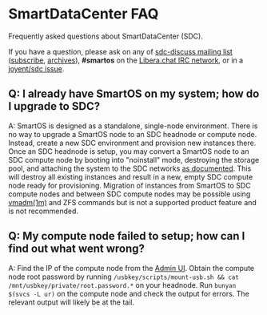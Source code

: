 # SmartDataCenter FAQ

Frequently asked questions about SmartDataCenter (SDC).

If you have a question, please ask on any of
[sdc-discuss mailing list](mailto:sdc-discuss@lists.smartdatacenter.org)
([subscribe](https://www.listbox.com/subscribe/?list_id=247449),
[archives](http://www.listbox.com/member/archive/247449/=now)),
**#smartos** on the [Libera.chat IRC network](https://libera.chat),
or in a [joyent/sdc issue](https://github.com/joyent/sdc/issues).


## Q: I already have SmartOS on my system; how do I upgrade to SDC?

A: SmartOS is designed as a standalone, single-node environment. There is no way
to upgrade a SmartOS node to an SDC headnode or compute node. Instead, create a
new SDC environment and provision new instances there. Once an SDC headnode is
setup, you may convert a SmartOS node to an SDC compute node by booting into
"noinstall" mode, destroying the storage pool, and attaching the system to the
SDC networks [as
documented](https://docs.joyent.com/private-cloud/install/compute-node-setup).  This
will destroy all existing instances and result in a new, empty SDC compute node
ready for provisioning.  Migration of instances from SmartOS to SDC compute
nodes and between SDC compute nodes may be possible using
[vmadm(1m)](http://smartos.org/man/1m/vmadm) and ZFS commands but is not a
supported product feature and is not recommended.

## Q: My compute node failed to setup; how can I find out what went wrong?

A: Find the IP of the compute node from the [Admin
UI](./glossary.md#adminui). Obtain the compute node root password by
running `/usbkey/scripts/mount-usb.sh && cat
/mnt/usbkey/private/root.password.*` on your headnode. Run `bunyan $(svcs
-L ur)` on the compute node and check
the output for errors. The relevant output will likely be at the tail.

